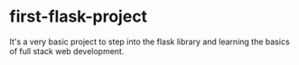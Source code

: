 # first-flask-project
It's a very basic project to step into the flask library and learning the basics of full stack web development.
